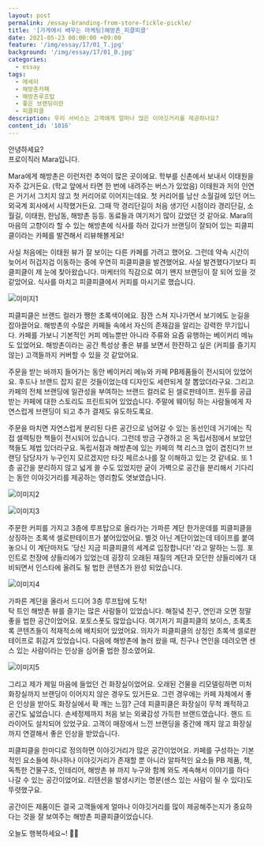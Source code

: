 ```yaml
---
layout: post
permalink: /essay-branding-from-store-fickle-pickle/
title: '[가게에서 배우는 마케팅]해방촌_피클피클'
date: 2021-05-23 00:00:00 +09:00
feature: '/img/essay/17/01_T.jpg'
background: '/img/essay/17/01_B.jpg'
categories:
  - essay
tags:
  - 에세이
  - 해방촌카페
  - 해방촌루프탑
  - 좋은 브랜딩이란
  - 피클피클
description: 우리 서비스는 고객에게 얼마나 많은 이야깃거리를 제공하나요?
content_id: '1016'
---
```


안녕하세요?<br>프로이직러 Mara입니다.

Mara에게 해방촌은 이런저런 추억이 많은 곳이에요. 학부를 신촌에서 보내서 이태원을 자주 갔거든요. (학교 앞에서 타면 한 번에 내려주는 버스가 있었음) 이태원과 저의 인연은 거기서 그치지 않고 첫 커리어로 이어지는데요. 첫 커리어를 남산 소월길에 있던 어느 외국계 회사에서 시작했거든요. 그때 막 경리단길이 처음 생기던 시점이라 경리단길, 소월길, 이태원, 한남동, 해방촌 등등. 동료들과 여기저기 많이 갔었던 것 같아요. Mara의 마음의 고향이라 할 수 있는 해방촌에 식사를 하러 갔다가 브랜딩이 잘되어 있는 피클피클이라는 카페를 발견해서 리뷰해볼게요!

사실 처음에는 이태원 뷰가 잘 보이는 다른 카페를 가려고 했어요. 그런데 약속 시간이 늦어서 허겁지겁 이동하는 중에 우연히 피클피클을 발견했어요. 사실 발견했다기보다 피클피클이 제 눈에 찾아왔습니다. 마케터의 직감으로 여기 왠지 브랜딩이 잘 되어 있을 것 같았어요. 식사를 마치고 피클피클에서 커피를 마시기로 했습니다.

![이미지1](/img/essay/17/1.jpg) 

피클피클은 브랜드 컬러가 쨍한 초록색이에요. 잠깐 스쳐 지나가면서 보기에도 눈길을 잡아끌어요. 해방촌의 수많은 카페들 속에서 자신의 존재감을 알리는 강력한 무기입니다. 카페를 가보니 기본적인 커피 메뉴뿐만 아니라 주류와 요즘 유행하는 베이커리 메뉴도 있었어요. 해방촌이라는 공간 특성상 좋은 뷰를 보면서 한잔하고 싶은 (커피를 즐기지 않는) 고객들까지 커버할 수 있을 것 같았어요. 

주문을 받는 바까지 들어가는 동안 베이커리 메뉴와 카페 PB제품들이 전시되어 있었어요. 후드나 브랜드 잡지 같은 것들이었는데 디자인도 세련되게 잘 뽑았더라구요. 그리고 카페의 전체 브랜딩에 일관성을 부여하는 브랜드 컬러로 된 셀로판테이프. 원두를 공급받는 카페에 대한 스토리도 프린트되어 있었습니다. 주말에 웨이팅 하는 사람들에게 자연스럽게 브랜딩이 되고 추가 결제도 유도하도록요.

주문을 마치면 자연스럽게 분리된 다른 공간으로 넘어갈 수 있는 동선인데 거기에는 직접 셀렉팅한 책들이 전시되어 있습니다. 그런데 방금 구경하고 온 독립서점에서 보았던 책들도 제법 있더라구요. 독립서점과 해방촌에 있는 카페의 책 리스크 업이 겹친다?! 브랜딩 담당자가 누구인지 모르겠지만 타깃 페르소나를 잘 이해하고 있는 것 같네요. 또 1층 공간을 분리하지 않고 넓게 쓸 수도 있었지만 굳이 가벽으로 공간을 분리해서 기다리는 동안 이야깃거리를 제공하는 영리함도 엿보였습니다.

![이미지2](/img/essay/17/2.jpg) 

![이미지3](/img/essay/17/3.jpg) 

주문한 커피를 가지고 3층에 루프탑으로 올라가는 가파른 계단 한가운데를 피클피클을 상징하는 초록색 셀로판테이프가 붙어있었어요. 별것 아닌 계단이었는데 테이프를 붙여놓으니 이 계단마저도 '당신 지금 피클피클의 세계로 입장합니다! '라고 말하는 느낌. 포인트로 천장에 샹들리에가 있었는데 굉장히 오래된 재질의 계단과 모던한 샹들리에가 대비되면서 인스타에 올려도 될 법한 콘텐츠가 완성 되었습니다. 

![이미지4](/img/essay/17/4.jpg) 

가파른 계단을 올라서 드디어 3층 루프탑에 도착!<br>
탁 트인 해방촌 뷰를 즐기는 많은 사람들이 있었습니다. 해질녘 친구, 연인과 오면 정말 좋을 법한 공간이었어요. 포토스폿도 많았습니다. 여기저기 피클피클의 보이스, 초록초록 콘텐츠들이 적재적소에 배치되어 있었어요. 의자가 피클피클의 상징인 초록색 셀로판테이프로 휘감겨 있었습니다. 다음에 해방촌에 놀러 왔을 때, 친구나 연인을 데려오면 센스 있는 사람이라는 인상을 심어줄 법한 장소였어요.

![이미지5](/img/essay/17/5.jpg) 

그리고 제가 제일 마음에 들었던 건 화장실이었어요. 오래된 건물을 리모델링하면 미처 화장실까지 브랜딩이 이어지지 않은 경우도 있거든요. 그런 경우에는 카페 자체에서 좋은 인상을 받아도 화장실에서 확 깨는 느낌? 근데 피클피클은 화장실이 무척 쾌적하고 공간도 넓었습니다. 손세정제까지 처음 보는 외쿸감성 가득한 브랜드였습니다. 핸드 드라이어도 설치되어 있었구요. 고객이 매장에서 느낀 브랜딩을 중간에 깨지 않고 화장실까지 연결해서 좋은 인상을 받았습니다.

피클피클을 한마디로 정의하면 이야깃거리가 많은 공간이었어요. 카페를 구성하는 기본적인 요소들에 하나하나 이야깃거리가 존재할 뿐 아니라 알파적인 요소들 PB 제품, 책, 독특한 건물구조, 인테리어, 해방촌 뷰 까지 누구와 함께 와도 계속해서 이야기를 하다 나갈 수 있는 공간이었어요. 리텐션을 발생시키는 명분(센스 있는 사람이 될 수 있다)도 뚜렷했구요.

공간이든 제품이든 결국 고객들에게 얼마나 이야깃거리를 많이 제공해주는지가 중요하다는 것을 잘 보여주는 해방촌 피클피클이었습니다.

오늘도 행복하세요~! 🙋‍♀️
